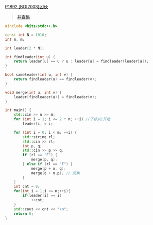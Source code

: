 [P1892 [BOI2003]团伙](https://www.luogu.com.cn/problem/P1892)

> [并查集](https://github.com/GongNanyue/ProblemSolve/blob/main/%E6%95%B0%E6%8D%AE%E7%BB%93%E6%9E%84/%E5%B9%B6%E6%9F%A5%E9%9B%86.md)

```cpp
#include <bits/stdc++.h>

const int N = 1010;
int n, m;

int leader[2 * N];

int findleader(int u) {
    return leader[u] == u ? u : leader[u] = findleader(leader[u]);
}

bool sameleader(int u, int v) {
    return findleader(u) == findleader(v);
}

void merge(int u, int v) {
    leader[findleader(u)] = findleader(v);
}

int main() {
    std::cin >> n >> m;
    for (int i = 1; i <= 2 * n; ++i) //下标从1开始
        leader[i] = i;

    for (int i = 0; i < m; ++i) {
        std::string rl;
        std::cin >> rl;
        int p, q;
        std::cin >> p >> q;
        if (rl == "F") {
            merge(p, q);
        } else if (rl == "E") {
            merge(p + n, q);
            merge(q + n,p); // 反集
        }
    }
    int cnt = 0;
    for(int i = 1;i <= n;++i){
        if(leader[i] == i)
            ++cnt;
    }
    std::cout << cnt << "\n";
    return 0;
}

```
